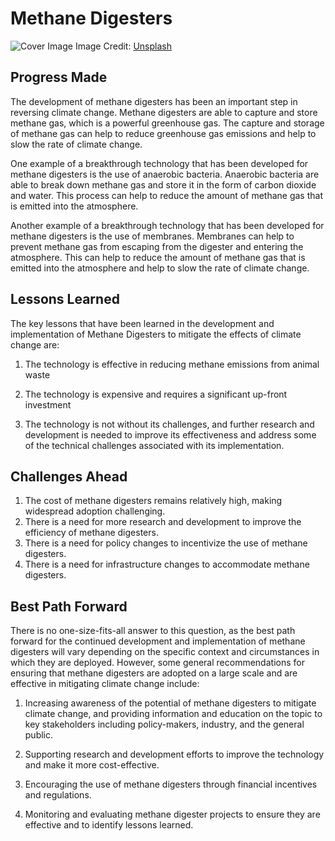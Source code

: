 # Methane Digesters

![Cover Image](https://images.unsplash.com/photo-1573731541652-faf8035adb47?crop=entropy&cs=tinysrgb&fit=max&fm=jpg&ixid=Mnw0NDM1NTZ8MHwxfHNlYXJjaHwxfHxNZXRoYW5lJTIwRGlnZXN0ZXJzfGVufDB8fHx8MTY4MzA2MjUyMw&ixlib=rb-4.0.3&q=80&w=1080)
Image Credit: [Unsplash](https://unsplash.com/@meguminachev)

## Progress Made

The development of methane digesters has been an important step in reversing climate change. Methane digesters are able to capture and store methane gas, which is a powerful greenhouse gas. The capture and storage of methane gas can help to reduce greenhouse gas emissions and help to slow the rate of climate change.

One example of a breakthrough technology that has been developed for methane digesters is the use of anaerobic bacteria. Anaerobic bacteria are able to break down methane gas and store it in the form of carbon dioxide and water. This process can help to reduce the amount of methane gas that is emitted into the atmosphere.

Another example of a breakthrough technology that has been developed for methane digesters is the use of membranes. Membranes can help to prevent methane gas from escaping from the digester and entering the atmosphere. This can help to reduce the amount of methane gas that is emitted into the atmosphere and help to slow the rate of climate change.

## Lessons Learned

The key lessons that have been learned in the development and implementation of Methane Digesters to mitigate the effects of climate change are:

1. The technology is effective in reducing methane emissions from animal waste

2. The technology is expensive and requires a significant up-front investment

3. The technology is not without its challenges, and further research and development is needed to improve its effectiveness and address some of the technical challenges associated with its implementation.

## Challenges Ahead

1. The cost of methane digesters remains relatively high, making widespread adoption challenging.
2. There is a need for more research and development to improve the efficiency of methane digesters.
3. There is a need for policy changes to incentivize the use of methane digesters.
4. There is a need for infrastructure changes to accommodate methane digesters.

## Best Path Forward

There is no one-size-fits-all answer to this question, as the best path forward for the continued development and implementation of methane digesters will vary depending on the specific context and circumstances in which they are deployed. However, some general recommendations for ensuring that methane digesters are adopted on a large scale and are effective in mitigating climate change include:

1. Increasing awareness of the potential of methane digesters to mitigate climate change, and providing information and education on the topic to key stakeholders including policy-makers, industry, and the general public.

2. Supporting research and development efforts to improve the technology and make it more cost-effective.

3. Encouraging the use of methane digesters through financial incentives and regulations.

4. Monitoring and evaluating methane digester projects to ensure they are effective and to identify lessons learned.
